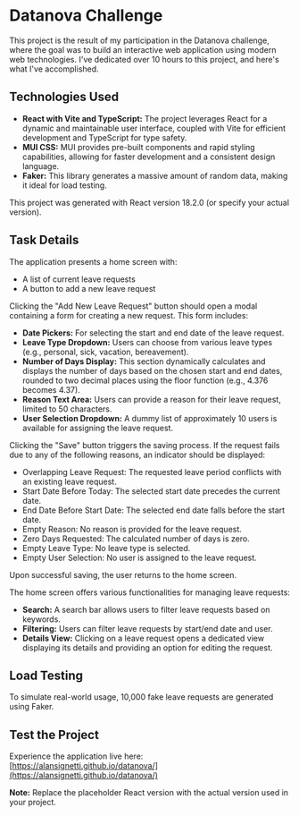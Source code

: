 # Datanova Challenge

This project is the result of my participation in the Datanova challenge, where the goal was to build an interactive web application using modern web technologies. I've dedicated over 10 hours to this project, and here's what I've accomplished.

## Technologies Used

- **React with Vite and TypeScript:** The project leverages React for a dynamic and maintainable user interface, coupled with Vite for efficient development and TypeScript for type safety.
- **MUI CSS:** MUI provides pre-built components and rapid styling capabilities, allowing for faster development and a consistent design language.
- **Faker:** This library generates a massive amount of random data, making it ideal for load testing.

This project was generated with React version 18.2.0 (or specify your actual version).

## Task Details

The application presents a home screen with:

- A list of current leave requests
- A button to add a new leave request

Clicking the "Add New Leave Request" button should open a modal containing a form for creating a new request. This form includes:

- **Date Pickers:** For selecting the start and end date of the leave request.
- **Leave Type Dropdown:** Users can choose from various leave types (e.g., personal, sick, vacation, bereavement).
- **Number of Days Display:** This section dynamically calculates and displays the number of days based on the chosen start and end dates, rounded to two decimal places using the floor function (e.g., 4.376 becomes 4.37).
- **Reason Text Area:** Users can provide a reason for their leave request, limited to 50 characters.
- **User Selection Dropdown:** A dummy list of approximately 10 users is available for assigning the leave request.

Clicking the "Save" button triggers the saving process. If the request fails due to any of the following reasons, an indicator should be displayed:

- Overlapping Leave Request: The requested leave period conflicts with an existing leave request.
- Start Date Before Today: The selected start date precedes the current date.
- End Date Before Start Date: The selected end date falls before the start date.
- Empty Reason: No reason is provided for the leave request.
- Zero Days Requested: The calculated number of days is zero.
- Empty Leave Type: No leave type is selected.
- Empty User Selection: No user is assigned to the leave request.

Upon successful saving, the user returns to the home screen.

The home screen offers various functionalities for managing leave requests:

- **Search:** A search bar allows users to filter leave requests based on keywords.
- **Filtering:** Users can filter leave requests by start/end date and user.
- **Details View:** Clicking on a leave request opens a dedicated view displaying its details and providing an option for editing the request.

## Load Testing

To simulate real-world usage, 10,000 fake leave requests are generated using Faker.

## Test the Project

Experience the application live here: [https://alansignetti.github.io/datanova/](https://alansignetti.github.io/datanova/)

**Note:** Replace the placeholder React version with the actual version used in your project.
